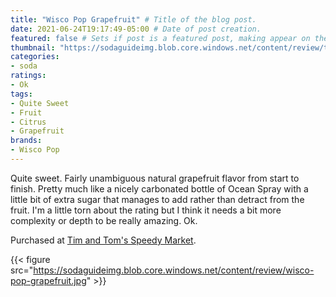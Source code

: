 ```yaml
---
title: "Wisco Pop Grapefruit" # Title of the blog post.
date: 2021-06-24T19:17:49-05:00 # Date of post creation.
featured: false # Sets if post is a featured post, making appear on the home page side bar.
thumbnail: "https://sodaguideimg.blob.core.windows.net/content/review/thumbs/wisco-pop-grapefruit.jpg" # Sets thumbnail image appearing inside card on homepage.
categories:
- soda
ratings:
- Ok
tags:
- Quite Sweet
- Fruit
- Citrus
- Grapefruit
brands:
- Wisco Pop
---
```


Quite sweet. Fairly unambiguous natural grapefruit flavor from start to finish. Pretty much like a nicely carbonated bottle of Ocean Spray with a little bit of extra sugar that manages to add rather than detract from the fruit. I'm a little torn about the rating but I think it needs a bit more complexity or depth to be really amazing. Ok.

Purchased at [Tim and Tom's Speedy Market](https://www.timandtomsspeedymarket.com/).

{{< figure src="https://sodaguideimg.blob.core.windows.net/content/review/wisco-pop-grapefruit.jpg" >}}